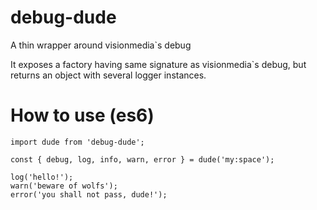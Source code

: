 # debug-dude
A thin wrapper around visionmedia`s debug

It exposes a factory having same signature as visionmedia`s debug, but returns an object with several logger instances.

# How to use (es6)
```
import dude from 'debug-dude';

const { debug, log, info, warn, error } = dude('my:space');

log('hello!');
warn('beware of wolfs');
error('you shall not pass, dude!');
```
